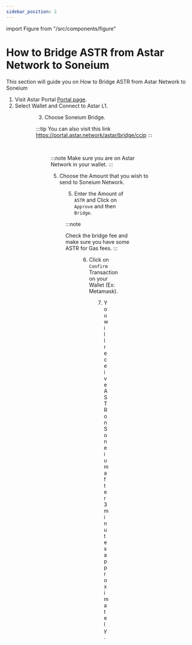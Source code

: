 ```yaml
---
sidebar_position: 2
---
```

import Figure from "/src/components/figure"

# How to Bridge ASTR from Astar Network to Soneium 

This section will guide you on How to Bridge ASTR from Astar Network to Soneium

1) Visit Astar Portal [Portal page](https://portal.astar.network/).
2) Select Wallet and Connect to Astar L1.

<Figure src={require('/docs/use/evm-guides/img/soneium-bridge/image-0.png').default } width="100%" /> 

<Figure src={require('/docs/use/evm-guides/img/soneium-bridge/image-1.png').default } width="70%" /> 

3) Choose Soneium Bridge.

:::tip
You can also visit this link https://portal.astar.network/astar/bridge/ccip
:::

<Figure src={require('/docs/use/evm-guides/img/soneium-bridge/image-2.png').default } width="80%" /> 

<br />

:::note 
Make sure you are on Astar Network in your wallet.
:::

5) Choose the Amount that you wish to send to Soneium Network.
<Figure src={require('/docs/use/evm-guides/img/soneium-bridge/image-3.png').default } width="80%" /> 

5) Enter the Amount of `ASTR` and Click on `Approve` and then `Bridge`.

:::note 

Check the bridge fee and make sure you have some ASTR for Gas fees.
:::

<Figure src={require('/docs/use/evm-guides/img/soneium-bridge/image-4.png').default } width="70%" /> 


6) Click on `Confirm` Transaction on your Wallet (Ex: Metamask).

<Figure src={require('/docs/use/evm-guides/img/soneium-bridge/image-5.png').default } width="40%" /> 

7) You will receive ASTR on Soneium after 3 minutes approximately.

<Figure src={require('/docs/use/evm-guides/img/soneium-bridge/image-6.png').default } width="70%" /> 
